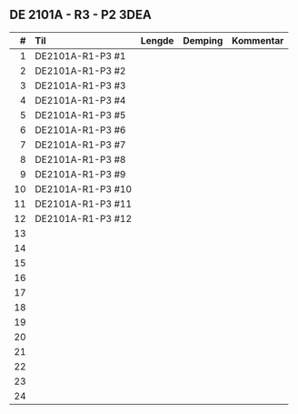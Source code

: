 ## DE 2101A - R3 - P2   3DEA

|  #  |        Til       |Lengde|Demping|Kommentar|
|----:|:-----------------|-----:|------:|:--------|
|    1|DE2101A-R1-P3 #1  |      |       |         |
|    2|DE2101A-R1-P3 #2  |      |       |         |
|    3|DE2101A-R1-P3 #3  |      |       |         |
|    4|DE2101A-R1-P3 #4  |      |       |         |
|    5|DE2101A-R1-P3 #5  |      |       |         |
|    6|DE2101A-R1-P3 #6  |      |       |         |
|    7|DE2101A-R1-P3 #7  |      |       |         |
|    8|DE2101A-R1-P3 #8  |      |       |         |
|    9|DE2101A-R1-P3 #9  |      |       |         |
|   10|DE2101A-R1-P3 #10 |      |       |         |
|   11|DE2101A-R1-P3 #11 |      |       |         |
|   12|DE2101A-R1-P3 #12 |      |       |         |
|   13|                  |      |       |         |
|   14|                  |      |       |         |
|   15|                  |      |       |         |
|   16|                  |      |       |         |
|   17|                  |      |       |         |
|   18|                  |      |       |         |
|   19|                  |      |       |         |
|   20|                  |      |       |         |
|   21|                  |      |       |         |
|   22|                  |      |       |         |
|   23|                  |      |       |         |
|   24|                  |      |       |         |